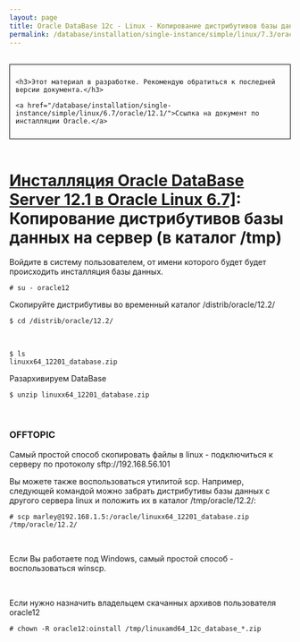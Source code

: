 ```yaml
---
layout: page
title: Oracle DataBase 12c - Linux - Копирование дистрибутивов базы данных на сервер
permalink: /database/installation/single-instance/simple/linux/7.3/oracle/12.2/copy-oracle-distrib-on-server/
---
```


<br/>

<div style="padding:10px; border:thin solid black;">

	<h3>Этот материал в разработке. Рекомендую обратиться к последней версии документа.</h3>

    <a href="/database/installation/single-instance/simple/linux/6.7/oracle/12.1/">Ссылка на документ по инсталляции Oracle.</a>

</div>

<br/>

# <a href="/database/installation/single-instance/simple/linux/6.7/oracle/12.1/">Инсталляция Oracle DataBase Server 12.1 в Oracle Linux 6.7]</a>: Копирование дистрибутивов базы данных на сервер (в каталог /tmp)




Войдите в систему пользователем, от имени которого будет будет происходить инсталляция базы данных.

	# su - oracle12


Скопируйте дистрибутивы во временный каталог /distrib/oracle/12.2/

	$ cd /distrib/oracle/12.2/

<br/>

	$ ls
	linuxx64_12201_database.zip

Разархивируем DataBase

	$ unzip linuxx64_12201_database.zip


<br/>

### OFFTOPIC

Самый простой способ скопировать файлы в linux - подключиться к серверу по протоколу sftp://192.168.56.101

Вы можете также воспользоваться утилитой scp. Например, следующей командой можно забрать дистрибутивы базы данных с другого сервера linux и положить их в каталог /tmp/oracle/12.2/:

	# scp marley@192.168.1.5:/oracle/linuxx64_12201_database.zip /tmp/oracle/12.2/

<br/>

Если Вы работаете под Windows, самый простой способ - воспользоваться winscp.

<br/>

Если нужно назначить владельцем скачанных архивов пользователя oracle12

	# chown -R oracle12:oinstall /tmp/linuxamd64_12c_database_*.zip
